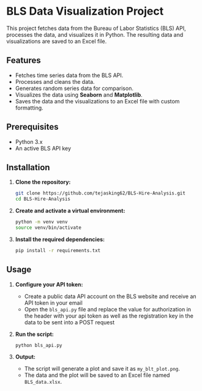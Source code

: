 # BLS Data Visualization Project

This project fetches data from the Bureau of Labor Statistics (BLS) API, processes the data, and visualizes it in Python. The resulting data and visualizations are saved to an Excel file.

## Features

- Fetches time series data from the BLS API.
- Processes and cleans the data.
- Generates random series data for comparison.
- Visualizes the data using **Seaborn** and **Matplotlib**.
- Saves the data and the visualizations to an Excel file with custom formatting.

## Prerequisites

- Python 3.x
- An active BLS API key

## Installation

1. **Clone the repository:**
    ```bash
    git clone https://github.com/tejasking62/BLS-Hire-Analysis.git
    cd BLS-Hire-Analysis
    ```

2. **Create and activate a virtual environment:**
    ```bash
    python -m venv venv
    source venv/bin/activate
    ```
3. **Install the required dependencies:**
    ```bash
    pip install -r requirements.txt
    ```

## Usage

1. **Configure your API token:**
    - Create a public data API account on the BLS website and receive an API token in your email
    - Open the `bls_api.py` file and replace the value for authorization in the header with your api token as well as the registration key in the data to be sent into a POST request

2. **Run the script:**
    ```bash
    python bls_api.py
    ```

3. **Output:**
    - The script will generate a plot and save it as `my_blt_plot.png`.
    - The data and the plot will be saved to an Excel file named `BLS_data.xlsx`.

